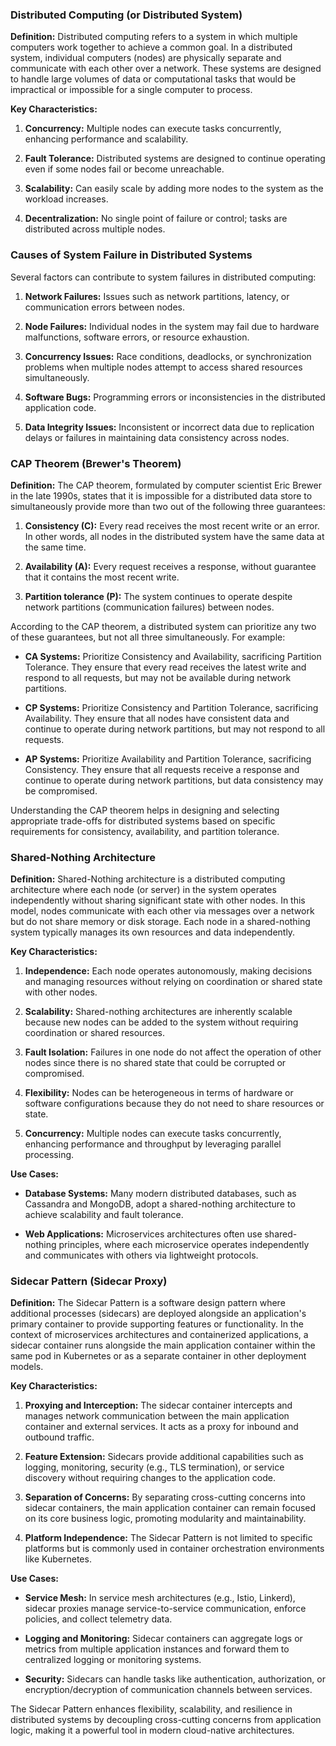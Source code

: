 ### Distributed Computing (or Distributed System)

**Definition:** Distributed computing refers to a system in which multiple computers work together to achieve a common goal. In a distributed system, individual computers (nodes) are physically separate and communicate with each other over a network. These systems are designed to handle large volumes of data or computational tasks that would be impractical or impossible for a single computer to process.

**Key Characteristics:**
1. **Concurrency:** Multiple nodes can execute tasks concurrently, enhancing performance and scalability.
   
2. **Fault Tolerance:** Distributed systems are designed to continue operating even if some nodes fail or become unreachable.
   
3. **Scalability:** Can easily scale by adding more nodes to the system as the workload increases.
   
4. **Decentralization:** No single point of failure or control; tasks are distributed across multiple nodes.

### Causes of System Failure in Distributed Systems

Several factors can contribute to system failures in distributed computing:

1. **Network Failures:** Issues such as network partitions, latency, or communication errors between nodes.
   
2. **Node Failures:** Individual nodes in the system may fail due to hardware malfunctions, software errors, or resource exhaustion.
   
3. **Concurrency Issues:** Race conditions, deadlocks, or synchronization problems when multiple nodes attempt to access shared resources simultaneously.
   
4. **Software Bugs:** Programming errors or inconsistencies in the distributed application code.
   
5. **Data Integrity Issues:** Inconsistent or incorrect data due to replication delays or failures in maintaining data consistency across nodes.

### CAP Theorem (Brewer's Theorem)

**Definition:** The CAP theorem, formulated by computer scientist Eric Brewer in the late 1990s, states that it is impossible for a distributed data store to simultaneously provide more than two out of the following three guarantees:

1. **Consistency (C):** Every read receives the most recent write or an error. In other words, all nodes in the distributed system have the same data at the same time.
   
2. **Availability (A):** Every request receives a response, without guarantee that it contains the most recent write.
   
3. **Partition tolerance (P):** The system continues to operate despite network partitions (communication failures) between nodes.

According to the CAP theorem, a distributed system can prioritize any two of these guarantees, but not all three simultaneously. For example:

- **CA Systems:** Prioritize Consistency and Availability, sacrificing Partition Tolerance. They ensure that every read receives the latest write and respond to all requests, but may not be available during network partitions.
  
- **CP Systems:** Prioritize Consistency and Partition Tolerance, sacrificing Availability. They ensure that all nodes have consistent data and continue to operate during network partitions, but may not respond to all requests.
  
- **AP Systems:** Prioritize Availability and Partition Tolerance, sacrificing Consistency. They ensure that all requests receive a response and continue to operate during network partitions, but data consistency may be compromised.

Understanding the CAP theorem helps in designing and selecting appropriate trade-offs for distributed systems based on specific requirements for consistency, availability, and partition tolerance.

### Shared-Nothing Architecture

**Definition:** Shared-Nothing architecture is a distributed computing architecture where each node (or server) in the system operates independently without sharing significant state with other nodes. In this model, nodes communicate with each other via messages over a network but do not share memory or disk storage. Each node in a shared-nothing system typically manages its own resources and data independently.

**Key Characteristics:**

1. **Independence:** Each node operates autonomously, making decisions and managing resources without relying on coordination or shared state with other nodes.

2. **Scalability:** Shared-nothing architectures are inherently scalable because new nodes can be added to the system without requiring coordination or shared resources.

3. **Fault Isolation:** Failures in one node do not affect the operation of other nodes since there is no shared state that could be corrupted or compromised.

4. **Flexibility:** Nodes can be heterogeneous in terms of hardware or software configurations because they do not need to share resources or state.

5. **Concurrency:** Multiple nodes can execute tasks concurrently, enhancing performance and throughput by leveraging parallel processing.

**Use Cases:**
- **Database Systems:** Many modern distributed databases, such as Cassandra and MongoDB, adopt a shared-nothing architecture to achieve scalability and fault tolerance.
  
- **Web Applications:** Microservices architectures often use shared-nothing principles, where each microservice operates independently and communicates with others via lightweight protocols.

### Sidecar Pattern (Sidecar Proxy)

**Definition:** The Sidecar Pattern is a software design pattern where additional processes (sidecars) are deployed alongside an application's primary container to provide supporting features or functionality. In the context of microservices architectures and containerized applications, a sidecar container runs alongside the main application container within the same pod in Kubernetes or as a separate container in other deployment models.

**Key Characteristics:**

1. **Proxying and Interception:** The sidecar container intercepts and manages network communication between the main application container and external services. It acts as a proxy for inbound and outbound traffic.

2. **Feature Extension:** Sidecars provide additional capabilities such as logging, monitoring, security (e.g., TLS termination), or service discovery without requiring changes to the application code.

3. **Separation of Concerns:** By separating cross-cutting concerns into sidecar containers, the main application container can remain focused on its core business logic, promoting modularity and maintainability.

4. **Platform Independence:** The Sidecar Pattern is not limited to specific platforms but is commonly used in container orchestration environments like Kubernetes.

**Use Cases:**
- **Service Mesh:** In service mesh architectures (e.g., Istio, Linkerd), sidecar proxies manage service-to-service communication, enforce policies, and collect telemetry data.
  
- **Logging and Monitoring:** Sidecar containers can aggregate logs or metrics from multiple application instances and forward them to centralized logging or monitoring systems.

- **Security:** Sidecars can handle tasks like authentication, authorization, or encryption/decryption of communication channels between services.

The Sidecar Pattern enhances flexibility, scalability, and resilience in distributed systems by decoupling cross-cutting concerns from application logic, making it a powerful tool in modern cloud-native architectures.

